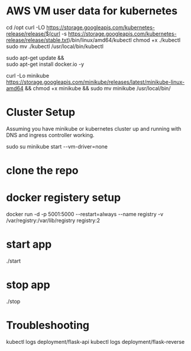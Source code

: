 # AWS VM user data for kubernetes 
cd /opt
curl -LO https://storage.googleapis.com/kubernetes-release/release/$(curl -s https://storage.googleapis.com/kubernetes-release/release/stable.txt)/bin/linux/amd64/kubectl
chmod +x ./kubectl
sudo mv ./kubectl /usr/local/bin/kubectl

sudo apt-get update && \
    sudo apt-get install docker.io -y
	
	
curl -Lo minikube https://storage.googleapis.com/minikube/releases/latest/minikube-linux-amd64 && chmod +x minikube && sudo mv minikube /usr/local/bin/

# Cluster Setup
Assuming you have minikube or kubernetes cluster up and running with DNS and ingress controller working. 

sudo su
minikube start --vm-driver=none

# clone the repo

# docker registery setup
docker run -d   -p 5001:5000   --restart=always   --name registry   -v /var/registry:/var/lib/registry   registry:2

# start app
./start

# stop app
./stop

# Troubleshooting
kubectl logs deployment/flask-api
kubectl logs deployment/flask-reverse



